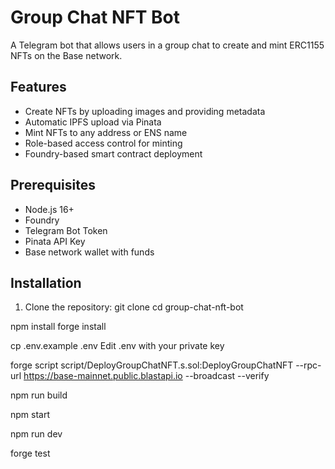 # Group Chat NFT Bot

A Telegram bot that allows users in a group chat to create and mint ERC1155 NFTs on the Base network.

## Features

- Create NFTs by uploading images and providing metadata
- Automatic IPFS upload via Pinata
- Mint NFTs to any address or ENS name
- Role-based access control for minting
- Foundry-based smart contract deployment

## Prerequisites

- Node.js 16+
- Foundry
- Telegram Bot Token
- Pinata API Key
- Base network wallet with funds

## Installation

1. Clone the repository: 
git clone <repository-url>
cd group-chat-nft-bot

npm install
forge install

cp .env.example .env
Edit .env with your private key

forge script script/DeployGroupChatNFT.s.sol:DeployGroupChatNFT --rpc-url https://base-mainnet.public.blastapi.io --broadcast --verify

npm run build

npm start

npm run dev

forge test


